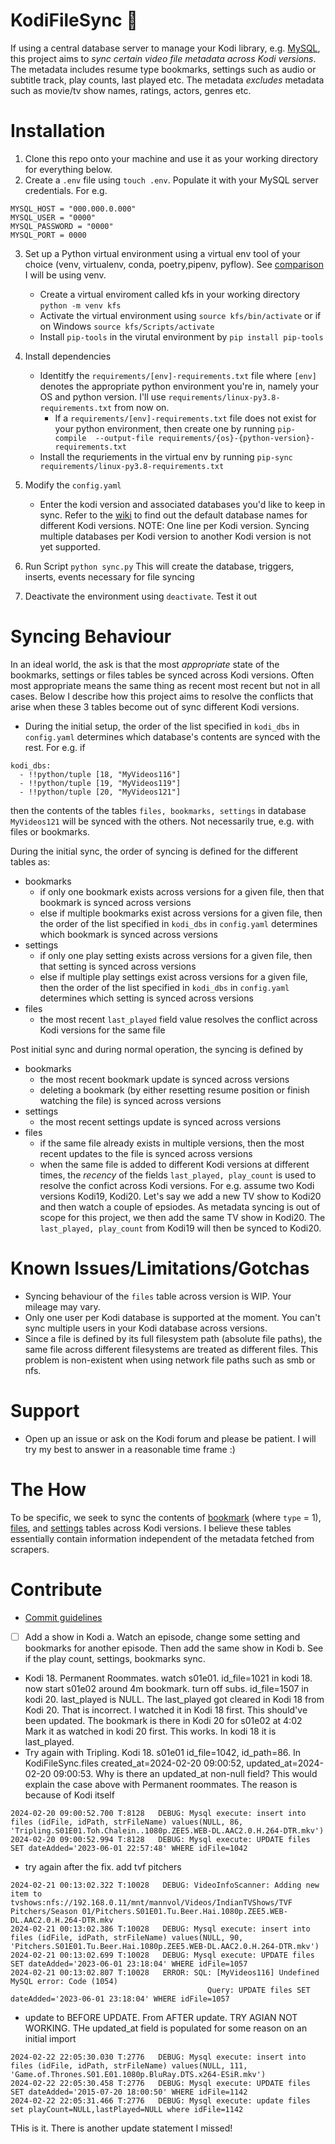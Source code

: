 # KodiFileSync 🔄
If using a central database server to manage your Kodi library, e.g. [MySQL](https://kodi.wiki/view/MySQL), 
this project aims to _sync certain video file metadata across Kodi versions_. The metadata includes 
resume type bookmarks, settings such as audio or subtitle track, play counts, last played etc.
The metadata _excludes_ metadata such as movie/tv show names, ratings, actors, genres etc. 


# Installation
1. Clone this repo onto your machine and use it as your working directory for everything below.
2. Create a `.env` file using `touch .env`. Populate it with your MySQL server credentials. For e.g.
```
MYSQL_HOST = "000.000.0.000"
MYSQL_USER = "0000"
MYSQL_PASSWORD = "0000"
MYSQL_PORT = 0000
```
3. Set up a Python virtual environment using a virtual env tool of your choice (venv, virtualenv, conda, poetry,pipenv, pyflow). See [comparison](https://dev.to/bowmanjd/python-tools-for-managing-virtual-environments-3bko) 
I will be using venv. 
    - Create a virtual enviroment called kfs in your working directory `python -m venv kfs`
    - Activate the virtual environment using `source kfs/bin/activate` or if on Windows `source kfs/Scripts/activate`
    - Install `pip-tools` in the virutal environment by `pip install pip-tools`
4. Install dependencies
    - Identitfy the `requirements/[env]-requirements.txt` file where `[env]` denotes the appropriate python environment you're in, namely your OS and python version. I'll use `requirements/linux-py3.8-requirements.txt` from now on.
        - If a `requirements/[env]-requirements.txt` file does not exist for your python environment, then create one by running `pip-compile  --output-file requirements/{os}-{python-version}-requirements.txt`
    - Install the requriements in the virtual env by running `pip-sync requirements/linux-py3.8-requirements.txt`
        
5. Modify the `config.yaml`
    - Enter the kodi version and associated databases you'd like to keep in sync. Refer to the [wiki](https://kodi.wiki/view/Databases) to find out the default database names for different Kodi versions. NOTE: One line per Kodi version. Syncing multiple databases per Kodi version to another Kodi version is not yet supported.
6. Run Script `python sync.py` This will create the database, triggers, inserts, events necessary for file syncing
7. Deactivate the environment using `deactivate`. Test it out


# Syncing Behaviour 
In an ideal world, the ask is that the most _appropriate_ state of the bookmarks, settings or files tables be synced across Kodi versions. Often 
most appropriate means the same thing as recent most recent but not in all cases. Below I describe how this project aims to resolve 
the conflicts that arise when these 3 tables become out of sync different Kodi versions.

- During the initial setup, the order of the list specified in `kodi_dbs` in `config.yaml` determines which database's contents are synced with the rest. For e.g. if 
```
kodi_dbs:
  - !!python/tuple [18, "MyVideos116"]
  - !!python/tuple [19, "MyVideos119"]
  - !!python/tuple [20, "MyVideos121"]
```
then the contents of the tables `files, bookmarks, settings` in database `MyVideos121` will be synced with the others. Not necessarily true, e.g. with files or bookmarks.


During the initial sync, the order of syncing is defined for the different tables as:
- bookmarks
    - if only one bookmark exists across versions for a given file, then that bookmark is synced across versions
    - else if multiple bookmarks exist across versions for a given file, then the order of the list specified in `kodi_dbs` in `config.yaml` determines which bookmark is synced across versions
- settings
    - if only one play setting exists across versions for a given file, then that setting is synced across versions
    - else if multiple play settings exist across versions for a given file, then the order of the list specified in `kodi_dbs` in `config.yaml` determines which setting is synced across versions 
- files
    - the most recent `last_played` field value resolves the conflict across Kodi versions for the same file 

Post initial sync and during normal operation, the syncing is defined by
- bookmarks
    - the most recent bookmark update is synced across versions
    - deleting a bookmark (by either resetting resume position or finish watching the file) is synced across versions
- settings
    - the most recent settings update is synced across versions
- files
    - if the same file already exists in multiple versions, then the most recent updates to the file is synced across versions
    - when the same file is added to different Kodi versions at different times, the _recency_ of the fields `last_played, play_count` is used to resolve the 
    confict across Kodi versions. For e.g. assume two Kodi versions Kodi19, Kodi20. Let's say we add a new TV show to Kodi20 and then watch a couple of epsiodes. 
    As metadata syncing is out of scope for this project, we then add the same TV show in Kodi20. The `last_played, play_count` from Kodi19 will then be synced to
    Kodi20.
    

# Known Issues/Limitations/Gotchas
- Syncing behaviour of the `files` table across version is WIP. Your mileage may vary. 
- Only one user per Kodi database is supported at the moment. You can't sync multiple users in your Kodi database across versions.
- Since a file is defined by its full filesystem path (absolute file paths), the same file across different filesystems are treated as different files. This problem is non-existent when using network file paths such as smb or nfs.

# Support
- Open up an issue or ask on the Kodi forum and please be patient. I will try my best to answer in a reasonable time frame :) 

# The How
To be specific, we seek to sync the contents of
[bookmark](https://kodi.wiki/view/Databases/MyVideos#bookmark) (where `type` = 1), [files](https://kodi.wiki/view/Databases/MyVideos#files),
and [settings](https://kodi.wiki/view/Databases/MyVideos#settings) tables across Kodi versions. 
I believe these tables essentially contain information independent of the metadata fetched from scrapers.

# Contribute
- [Commit guidelines](https://www.conventionalcommits.org/en/v1.0.0/)

- [ ] Add a show in Kodi a. Watch an episode, change some setting and bookmarks for another episode. Then add the same show in Kodi b. See if the play count, settings, bookmarks sync. 
- Kodi 18. Permanent Roommates. watch s01e01. id_file=1021 in kodi 18. now start s01e02 around 4m bookmark. turn off subs. id_file=1507 in kodi 20. last_played is NULL.
The last_played got cleared in Kodi 18 from Kodi 20. That is incorrect. I watched it in Kodi 18 first. This should've been updated. The bookmark is there in Kodi 20 for s01e02 at 4:02
Mark it as watched in kodi 20 first. This works. In kodi 18 it is last_played.
- Try again with Tripling. Kodi 18. s01e01 id_file=1042, id_path=86. In KodiFileSync.files created_at=2024-02-20 09:00:52, updated_at=2024-02-20 09:00:53. Why is there an updated_at non-null field?
This would explain the case above with Permanent roommates. The reason is because of Kodi itself
```
2024-02-20 09:00:52.700 T:8128   DEBUG: Mysql execute: insert into files (idFile, idPath, strFileName) values(NULL, 86, 'Tripling.S01E01.Toh.Chalein..1080p.ZEE5.WEB-DL.AAC2.0.H.264-DTR.mkv')
2024-02-20 09:00:52.994 T:8128   DEBUG: Mysql execute: UPDATE files SET dateAdded='2023-06-01 22:57:48' WHERE idFile=1042
```

- try again after the fix. add tvf pitchers
```
2024-02-21 00:13:02.322 T:10028   DEBUG: VideoInfoScanner: Adding new item to tvshows:nfs://192.168.0.11/mnt/mannvol/Videos/IndianTVShows/TVF Pitchers/Season 01/Pitchers.S01E01.Tu.Beer.Hai.1080p.ZEE5.WEB-DL.AAC2.0.H.264-DTR.mkv
2024-02-21 00:13:02.386 T:10028   DEBUG: Mysql execute: insert into files (idFile, idPath, strFileName) values(NULL, 90, 'Pitchers.S01E01.Tu.Beer.Hai.1080p.ZEE5.WEB-DL.AAC2.0.H.264-DTR.mkv')
2024-02-21 00:13:02.699 T:10028   DEBUG: Mysql execute: UPDATE files SET dateAdded='2023-06-01 23:18:04' WHERE idFile=1057
2024-02-21 00:13:02.807 T:10028   ERROR: SQL: [MyVideos116] Undefined MySQL error: Code (1054)
                                            Query: UPDATE files SET dateAdded='2023-06-01 23:18:04' WHERE idFile=1057
```

- update to BEFORE UPDATE. From AFTER update. TRY AGIAN NOT WORKING. THe updated_at field is populated for some reason on an initial import

```
2024-02-22 22:05:30.030 T:2776   DEBUG: Mysql execute: insert into files (idFile, idPath, strFileName) values(NULL, 111, 'Game.of.Thrones.S01.E01.1080p.BluRay.DTS.x264-ESiR.mkv')
2024-02-22 22:05:30.458 T:2776   DEBUG: Mysql execute: UPDATE files SET dateAdded='2015-07-20 18:00:50' WHERE idFile=1142
2024-02-22 22:05:31.466 T:2776   DEBUG: Mysql execute: update files set playCount=NULL,lastPlayed=NULL where idFile=1142
```
THis is it. There is another update statement I missed!